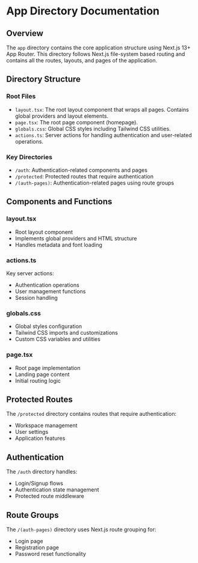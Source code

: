 # App Directory Documentation

## Overview
The `app` directory contains the core application structure using Next.js 13+ App Router. This directory follows Next.js file-system based routing and contains all the routes, layouts, and pages of the application.

## Directory Structure

### Root Files
- `layout.tsx`: The root layout component that wraps all pages. Contains global providers and layout elements.
- `page.tsx`: The root page component (homepage).
- `globals.css`: Global CSS styles including Tailwind CSS utilities.
- `actions.ts`: Server actions for handling authentication and user-related operations.

### Key Directories
- `/auth`: Authentication-related components and pages
- `/protected`: Protected routes that require authentication
- `/(auth-pages)`: Authentication-related pages using route groups

## Components and Functions

### layout.tsx
- Root layout component
- Implements global providers and HTML structure
- Handles metadata and font loading

### actions.ts
Key server actions:
- Authentication operations
- User management functions
- Session handling

### globals.css
- Global styles configuration
- Tailwind CSS imports and customizations
- Custom CSS variables and utilities

### page.tsx
- Root page implementation
- Landing page content
- Initial routing logic

## Protected Routes
The `/protected` directory contains routes that require authentication:
- Workspace management
- User settings
- Application features

## Authentication
The `/auth` directory handles:
- Login/Signup flows
- Authentication state management
- Protected route middleware

## Route Groups
The `/(auth-pages)` directory uses Next.js route grouping for:
- Login page
- Registration page
- Password reset functionality 